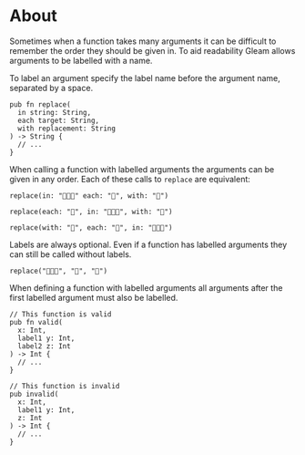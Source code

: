 # About

Sometimes when a function takes many arguments it can be difficult to remember the order they should be given in. To aid readability Gleam allows arguments to be labelled with a name.

To label an argument specify the label name before the argument name, separated by a space.

```gleam
pub fn replace(
  in string: String,
  each target: String,
  with replacement: String
) -> String {
  // ...
}
```

When calling a function with labelled arguments the arguments can be given in any order. Each of these calls to `replace` are equivalent:

```gleam
replace(in: "🍔🍔🍔" each: "🍔", with: "🍕")

replace(each: "🍔", in: "🍔🍔🍔", with: "🍕")

replace(with: "🍕", each: "🍔", in: "🍔🍔🍔")
```

Labels are always optional. Even if a function has labelled arguments they can still be called without labels.

```gleam
replace("🍔🍔🍔", "🍔", "🍕")
```

When defining a function with labelled arguments all arguments after the first labelled argument must also be labelled.

```gleam
// This function is valid
pub fn valid(
  x: Int,
  label1 y: Int,
  label2 z: Int
) -> Int {
  // ...
}

// This function is invalid
pub invalid(
  x: Int,
  label1 y: Int,
  z: Int
) -> Int {
  // ...
}
```
